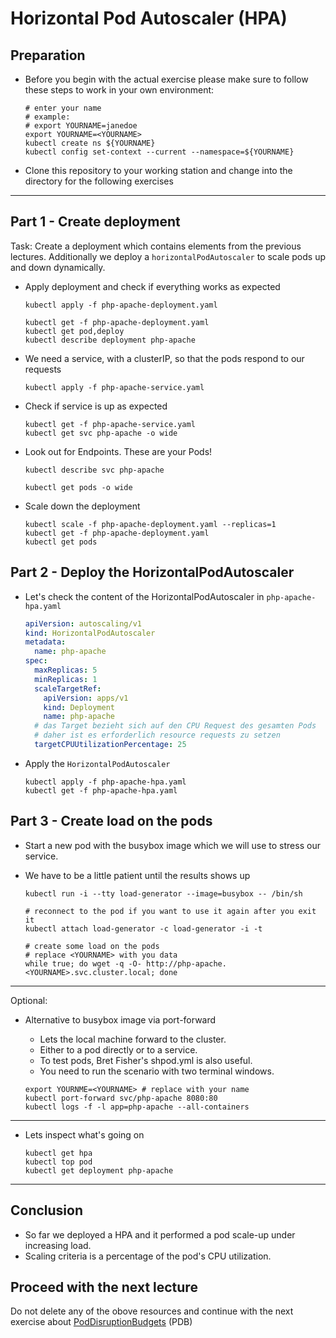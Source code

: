 # Horizontal Pod Autoscaler (HPA)

## Preparation

* Before you begin with the actual exercise please make sure to follow these steps to work in your own environment:

  ```shell
  # enter your name
  # example:
  # export YOURNAME=janedoe
  export YOURNAME=<YOURNAME>
  kubectl create ns ${YOURNAME}
  kubectl config set-context --current --namespace=${YOURNAME}
  ```

* Clone this repository to your working station and change into the directory for the following exercises

---

## Part 1 - Create deployment

Task: Create a deployment which contains elements from the previous lectures.
Additionally we deploy a `horizontalPodAutoscaler` to scale pods up and down dynamically.

* Apply deployment and check if everything works as expected

  ```shell
  kubectl apply -f php-apache-deployment.yaml
  
  kubectl get -f php-apache-deployment.yaml
  kubectl get pod,deploy
  kubectl describe deployment php-apache
  ```

* We need a service, with a clusterIP, so that the pods respond to our requests 

  ```shell
  kubectl apply -f php-apache-service.yaml
  ```

* Check if service is up as expected

  ```shell
  kubectl get -f php-apache-service.yaml
  kubectl get svc php-apache -o wide
  ```

* Look out for Endpoints. These are your Pods!
  
  ```shell
  kubectl describe svc php-apache
  ```

  ```shell
  kubectl get pods -o wide
  ```

* Scale down the deployment

  ```shell
  kubectl scale -f php-apache-deployment.yaml --replicas=1
  kubectl get -f php-apache-deployment.yaml
  kubectl get pods
  ```

## Part 2 - Deploy the HorizontalPodAutoscaler

* Let's check the content of the HorizontalPodAutoscaler in `php-apache-hpa.yaml`

  ```yaml
  apiVersion: autoscaling/v1
  kind: HorizontalPodAutoscaler
  metadata:
    name: php-apache
  spec:
    maxReplicas: 5
    minReplicas: 1
    scaleTargetRef:
      apiVersion: apps/v1
      kind: Deployment
      name: php-apache
    # das Target bezieht sich auf den CPU Request des gesamten Pods
    # daher ist es erforderlich resource requests zu setzen
    targetCPUUtilizationPercentage: 25
  ```

* Apply the `HorizontalPodAutoscaler`

  ```shell
  kubectl apply -f php-apache-hpa.yaml
  kubectl get -f php-apache-hpa.yaml
  ```

## Part 3 - Create load on the pods

* Start a new pod with the busybox image which we will use to stress our service.

* We have to be a little patient until the results shows up

  ```shell
  kubectl run -i --tty load-generator --image=busybox -- /bin/sh
  
  # reconnect to the pod if you want to use it again after you exit it
  kubectl attach load-generator -c load-generator -i -t
  
  # create some load on the pods
  # replace <YOURNAME> with you data
  while true; do wget -q -O- http://php-apache.<YOURNAME>.svc.cluster.local; done
  ```

---

Optional:

* Alternative to busybox image via port-forward
  * Lets the local machine forward to the cluster.
  * Either to a pod directly or to a service.
  * To test pods, Bret Fisher's shpod.yml is also useful.
  * You need to run the scenario with two terminal windows.

  ```shell
  export YOURNME=<YOURNAME> # replace with your name
  kubectl port-forward svc/php-apache 8080:80
  kubectl logs -f -l app=php-apache --all-containers
  ```

---

* Lets inspect what's going on

  ```shell
  kubectl get hpa
  kubectl top pod
  kubectl get deployment php-apache
  ```

---

## Conclusion

* So far we deployed a HPA and it performed a pod scale-up under increasing load.
* Scaling criteria is a percentage of the pod's CPU utilization.

## Proceed with the next lecture

Do not delete any of the obove resources and continue with the next exercise
about [PodDisruptionBudgets](../120b-pdb/README.md) (PDB)
